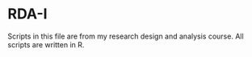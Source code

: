 # RDA-I
Scripts in this file are from my research design and analysis course. All scripts are written in R. 
